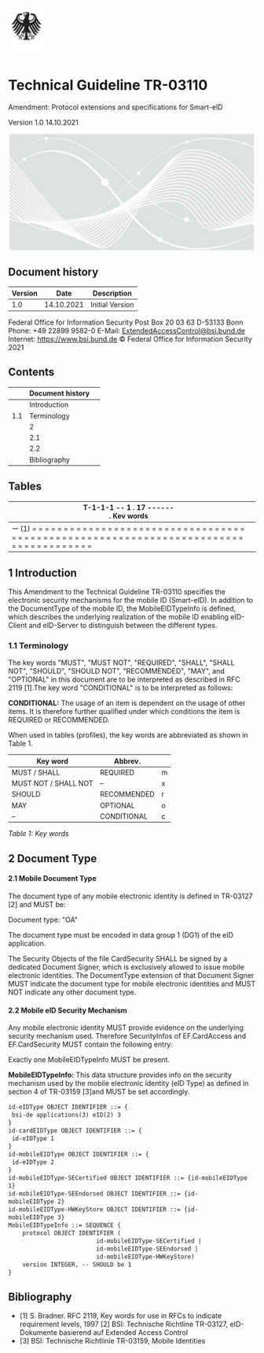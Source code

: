 ![](_page_0_Picture_0.jpeg)

# Technical Guideline TR-03110

Amendment: Protocol extensions and specifications for Smart-eID

Version 1.0 14.10.2021

![](_page_0_Picture_5.jpeg)

## <span id="page-1-0"></span>Document history

| Version | Date       | Description     |
|---------|------------|-----------------|
| 1.0     | 14.10.2021 | Initial Version |

Federal Office for Information Security Post Box 20 03 63 D-53133 Bonn Phone: +49 22899 9582-0 E-Mail: ExtendedAccessControl@bsi.bund.de Internet: https://www.bsi.bund.de © Federal Office for Information Security 2021

## Contents

|     | Document history |  |
|-----|------------------|--|
|     | Introduction     |  |
| 1.1 | Terminology      |  |
|     | 2                |  |
|     | 2.1              |  |
|     | 2.2              |  |
|     | Bibliography     |  |

## Tables

| T-1-1-1 -- 1 . 17 ------<br>. Kev words                                                                                                                                       |  |
|-------------------------------------------------------------------------------------------------------------------------------------------------------------------------------|--|
| ー (1) = = = = = = = = = = = = = = = = = = = = = = = = = = = = = = = = = = = = = = = = = = = = = = = = = = = = = = = = = = = = = = = = = = = = = = = = = = = = = = = = = = = = |  |

## <span id="page-4-1"></span>1 Introduction

This Amendment to the Technical Guideline TR-03110 specifies the electronic security mechanisms for the mobile ID (Smart-eID). In addition to the DocumentType of the mobile ID, the MobileEIDTypeInfo is defined, which describes the underlying realization of the mobile ID enabling eID-Client and eID-Server to distinguish between the different types.

### <span id="page-4-0"></span>1.1 Terminology

The key words "MUST", "MUST NOT", "REQUIRED", "SHALL", "SHALL NOT", "SHOULD", "SHOULD NOT", "RECOMMENDED", "MAY", and "OPTIONAL" in this document are to be interpreted as described in RFC 2119 [1].The key word "CONDITIONAL" is to be interpreted as follows:

**CONDITIONAL:** The usage of an item is dependent on the usage of other items. It is therefore further qualified under which conditions the item is REQUIRED or RECOMMENDED.

When used in tables (profiles), the key words are abbreviated as shown in Table 1.

| Key word             | Abbrev.     |   |
|----------------------|-------------|---|
| MUST / SHALL         | REQUIRED    | m |
| MUST NOT / SHALL NOT | –           | x |
| SHOULD               | RECOMMENDED | r |
| MAY                  | OPTIONAL    | o |
| –                    | CONDITIONAL | c |

*Table 1: Key words*

## <span id="page-5-2"></span>2 Document Type

#### <span id="page-5-1"></span>2.1 Mobile Document Type

The document type of any mobile electronic identity is defined in TR-03127 [2] and MUST be:

Document type: "OA"

The document type must be encoded in data group 1 (DG1) of the eID application.

The Security Objects of the file CardSecurity SHALL be signed by a dedicated Document Signer, which is exclusively allowed to issue mobile electronic identities. The DocumentType extension of that Document Signer MUST indicate the document type for mobile electronic identities and MUST NOT indicate any other document type.

#### <span id="page-5-0"></span>2.2 Mobile eID Security Mechanism

Any mobile electronic identity MUST provide evidence on the underlying security mechanism used. Therefore SecurityInfos of EF.CardAccess and EF.CardSecurity MUST contain the following entry:

Exactly one MobileEIDTypeInfo MUST be present.

**MobileEIDTypeInfo:** This data structure provides info on the security mechanism used by the mobile electronic identity (eID Type) as defined in section 4 of TR-03159 [3]and MUST be set accordingly.

```
id-eIDType OBJECT IDENTIFIER ::= {
 bsi-de applications(3) eID(2) 3
}
id-cardEIDType OBJECT IDENTIFIER ::= {
 id-eIDType 1
}
id-mobileEIDType OBJECT IDENTIFIER ::= {
 id-eIDType 2
}
id-mobileEIDType-SECertified OBJECT IDENTIFIER ::= {id-mobileEIDType 
1}
id-mobileEIDType-SEEndorsed OBJECT IDENTIFIER ::= {id-
mobileEIDType 2}
id-mobileEIDType-HWKeyStore OBJECT IDENTIFIER ::= {id-
mobileEIDType 3}
MobileEIDTypeInfo ::= SEQUENCE {
    protocol OBJECT IDENTIFIER (
                         id-mobileEIDType-SECertified |
                         id-mobileEIDType-SEEndorsed |
                         id-mobileEIDType-HWKeyStore)
    version INTEGER, -- SHOULD be 1
}
```
## <span id="page-6-0"></span>Bibliography

- [1] S. Bradner. RFC 2119, Key words for use in RFCs to indicate requirement levels, 1997 [2] BSI: Technische Richtline TR-03127, eID-Dokumente basierend auf Extended Access Control
- [3] BSI: Technische Richtlinie TR-03159, Mobile Identities